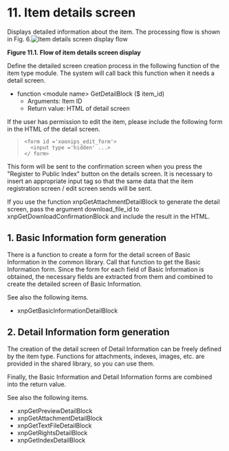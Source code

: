 # 11. Item details screen

Displays detailed information about the item. The processing flow is shown in Fig. 6.![Item details screen display flow](https://xoonips.osdn.jp/manuals/itemtype-340/images/detail-flow.gif)

**Figure 11.1. Flow of item details screen display**

Define the detailed screen creation process in the following function of the item type module. The system will call back this function when it needs a detail screen.

* function &lt;module name&gt; GetDetailBlock \($ item\_id\)
  * Arguments: Item ID
  * Return value: HTML of detail screen

If the user has permission to edit the item, please include the following form in the HTML of the detail screen.

> ```text
> <form id ='xoonips_edit_form'>
>   <input type ='hidden' ...> 
> </ form>
> ```

This form will be sent to the confirmation screen when you press the "Register to Public Index" button on the details screen. It is necessary to insert an appropriate input tag so that the same data that the item registration screen / edit screen sends will be sent.

If you use the function xnpGetAttachmentDetailBlock to generate the detail screen, pass the argument download\_file\_id to xnpGetDownloadConfirmationBlock and include the result in the HTML.

## 1. Basic Information form generation

There is a function to create a form for the detail screen of Basic Information in the common library. Call that function to get the Basic Information form. Since the form for each field of Basic Information is obtained, the necessary fields are extracted from them and combined to create the detailed screen of Basic Information.

See also the following items.

* xnpGetBasicInformationDetailBlock

## 2. Detail Information form generation

The creation of the detail screen of Detail Information can be freely defined by the item type. Functions for attachments, indexes, images, etc. are provided in the shared library, so you can use them.

Finally, the Basic Information and Detail Information forms are combined into the return value.

See also the following items.

* xnpGetPreviewDetailBlock
* xnpGetAttachmentDetailBlock
* xnpGetTextFileDetailBlock
* xnpGetRightsDetailBlock
* xnpGetIndexDetailBlock

